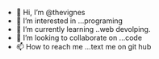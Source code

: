 - 👋 Hi, I’m @thevignes
- 👀 I’m interested in ...programing 
- 🌱 I’m currently learning ..web devolping.
- 💞️ I’m looking to collaborate on ...code
- 📫 How to reach me ...text me on git hub

<!---
thevignes/thevignes is a ✨ special ✨ repository because its `README.md` (this file) appears on your GitHub profile.
You can click the Preview link to take a look at your changes.
--->
